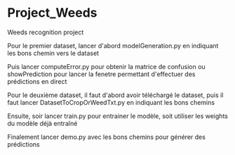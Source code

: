 # Project_Weeds
Weeds recognition project


Pour le premier dataset, lancer d'abord modelGeneration.py en indiquant les bons chemin vers le dataset

Puis lancer computeError.py pour obtenir la matrice de confusion ou showPrediction pour lancer la fenetre permettant d'effectuer des prédictions en direct

Pour le deuxième dataset, il faut d'abord avoir téléchargé le dataset, puis il faut lancer DatasetToCropOrWeedTxt.py en indiquant les bons chemins

Ensuite, soir lancer train.py pour entrainer le modèle, soit utiliser les weights du modèle déjà entraîné

Finalement lancer demo.py avec les bons chemins pour générer des prédictions
